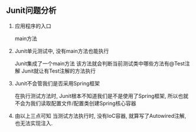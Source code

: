 ## Junit问题分析
1. 应用程序的入口

    main方法
    
2. Junit单元测试中, 没有main方法也能执行

    Junit集成了一个main方法
    该方法就会判断当前测试类中哪些方法有@Test注解
    Junit就让有Test注解的方法执行
    
3. Junit不会管我们是否采用Spring框架

    在执行测试方法时, Junit根本不知道我们是不是使用了Spring框架,
    所以也就不会为我们读取配置文件/配置类创建Spring核心容器
    
4. 由以上三点可知
    当测试方法执行时, 没有IoC容器, 就算写了Autowired注解, 也无法实现注入.